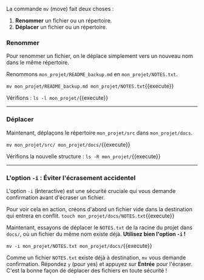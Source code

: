 La commande `mv` (move) fait deux choses :
1.  **Renommer** un fichier ou un répertoire.
2.  **Déplacer** un fichier ou un répertoire.

### Renommer

Pour renommer un fichier, on le déplace simplement vers un nouveau nom dans le même répertoire.

Renommons `mon_projet/README_backup.md` en `mon_projet/NOTES.txt`.

`mv mon_projet/README_backup.md mon_projet/NOTES.txt`{{execute}}

Vérifions :
`ls -l mon_projet/`{{execute}}

---

### Déplacer

Maintenant, déplaçons le répertoire `mon_projet/src` dans `mon_projet/docs`.

`mv mon_projet/src/ mon_projet/docs/`{{execute}}

Vérifions la nouvelle structure :
`ls -R mon_projet/`{{execute}}

---

### L'option `-i` : Éviter l'écrasement accidentel

L'option `-i` (**i**nteractive) est une sécurité cruciale qui vous demande confirmation avant d'écraser un fichier.

Pour voir cela en action, créons d'abord un fichier vide dans la destination qui entrera en conflit.
`touch mon_projet/docs/NOTES.txt`{{execute}}

Maintenant, essayons de déplacer le `NOTES.txt` de la racine du projet dans `docs/`, où un fichier du même nom existe déjà. **Utilisez bien l'option `-i` !**

`mv -i mon_projet/NOTES.txt mon_projet/docs/`{{execute}}

Comme un fichier `NOTES.txt` existe déjà à destination, `mv` vous demande confirmation. Répondez `y` (pour yes) et appuyez sur **Entrée** pour l'écraser. C'est la bonne façon de déplacer des fichiers en toute sécurité !